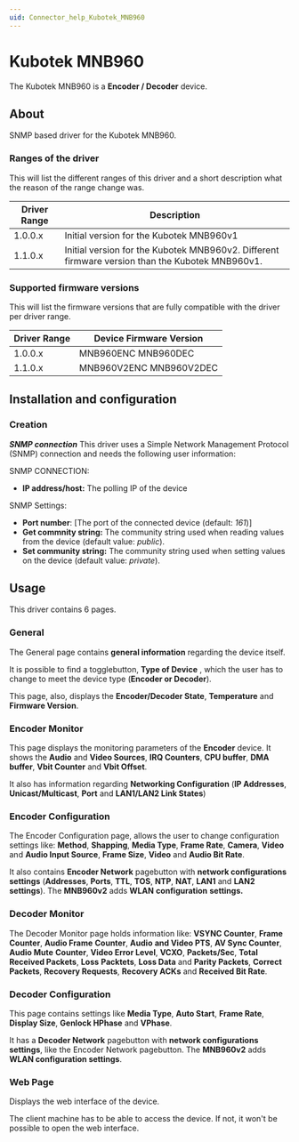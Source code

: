 ```yaml
---
uid: Connector_help_Kubotek_MNB960
---
```


# Kubotek MNB960

The Kubotek MNB960 is a **Encoder / Decoder** device.

## About

SNMP based driver for the Kubotek MNB960.

### Ranges of the driver

This will list the different ranges of this driver and a short description what the reason of the range change was.

| **Driver Range** | **Description**                                                                                 |
|------------------|-------------------------------------------------------------------------------------------------|
| 1.0.0.x          | Initial version for the Kubotek MNB960v1                                                        |
| 1.1.0.x          | Initial version for the Kubotek MNB960v2. Different firmware version than the Kubotek MNB960v1. |

### Supported firmware versions

This will list the firmware versions that are fully compatible with the driver per driver range.

| **Driver Range** | **Device Firmware Version** |
|------------------|-----------------------------|
| 1.0.0.x          | MNB960ENC MNB960DEC         |
| 1.1.0.x          | MNB960V2ENC MNB960V2DEC     |

## Installation and configuration

### Creation

***SNMP connection***
This driver uses a Simple Network Management Protocol (SNMP) connection and needs the following user information:

SNMP CONNECTION:

- **IP address/host:** The polling IP of the device

SNMP Settings:

- **Port number**: \[The port of the connected device (default: *161*)\]
- **Get commnity string:** The community string used when reading values from the device (default value: *public*).
- **Set community string:** The community string used when setting values on the device (default value: *private*).

## Usage

This driver contains 6 pages.

### General

The General page contains **general information** regarding the device itself.

It is possible to find a togglebutton, **Type of Device** , which the user has to change to meet the device type (**Encoder or Decoder**).

This page, also, displays the **Encoder/Decoder State**, **Temperature** and **Firmware Version**.

### Encoder Monitor

This page displays the monitoring parameters of the **Encoder** device. It shows the **Audio** and **Video Sources**, **IRQ Counters**, **CPU buffer**, **DMA buffer**, **Vbit Counter** and **Vbit Offset**.

It also has information regarding **Networking Configuration** (**IP Addresses**, **Unicast/Multicast**, **Port** and **LAN1/LAN2 Link States**)

### Encoder Configuration

The Encoder Configuration page, allows the user to change configuration settings like: **Method**, **Shapping**, **Media Type**, **Frame Rate**, **Camera**, **Video** and **Audio Input Source**, **Frame Size**, **Video** and **Audio Bit Rate**.

It also contains **Encoder Network** pagebutton with **network configurations** **settings** (**Addresses**, **Ports**, **TTL**, **TOS**, **NTP**, **NAT**, **LAN1** and **LAN2 settings**). The **MNB960v2** adds **WLAN** **configuration** **settings.**

### Decoder Monitor

The Decoder Monitor page holds information like: **VSYNC Counter**, **Frame Counter**, **Audio Frame** **Counter**, **Audio** **and Video PTS**, **AV Sync Counter**, **Audio Mute** **Counter**, **Video Error Level**, **VCXO**, **Packets/Sec**, **Total Received Packets**, **Loss** **Packtets**, **Loss Data** and **Parity Packets**, **Correct Packets**, **Recovery Requests**, **Recovery ACKs** and **Received Bit Rate**.

### Decoder Configuration

This page contains settings like **Media Type**, **Auto Start**, **Frame Rate**, **Display Size**, **Genlock HPhase** and **VPhase**.

It has a **Decoder Network** pagebutton with **network configurations settings**, like the Encoder Network pagebutton. The **MNB960v2** adds **WLAN configuration settings**.

### Web Page

Displays the web interface of the device.

The client machine has to be able to access the device. If not, it won't be possible to open the web interface.


